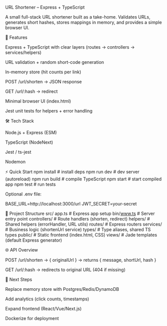 URL Shortener – Express + TypeScript

A small full-stack URL shortener built as a take-home.
Validates URLs, generates short hashes, stores mappings in memory, and provides a simple browser UI.

🚀 Features

Express + TypeScript with clear layers (routes → controllers → services/helpers)

URL validation + random short-code generation

In-memory store (hit counts per link)

POST /url/shorten → JSON response

GET /url/:hash → redirect

Minimal browser UI (index.html)

Jest unit tests for helpers + error handling

🛠 Tech Stack

Node.js + Express (ESM)

TypeScript (NodeNext)

Jest / ts-jest

Nodemon

⚡ Quick Start
npm install # install deps
npm run dev # dev server (autoreload)
npm run build # compile TypeScript
npm start # start compiled app
npm test # run tests

Optional .env file:

BASE_URL=http://localhost:3000/url
JWT_SECRET=your-secret

📂 Project Structure
src/
app.ts # Express app setup
bin/www.ts # Server entry point
controllers/ # Route handlers (shorten, redirect)
helpers/ # Shared helpers (errorHandler, URL utils)
routes/ # Express routers
services/ # Business logic (shortenUrl service)
types/ # Type aliases, shared TS types
public/ # Static frontend (index.html, CSS)
views/ # Jade templates (default Express generator)

🌐 API Overview

POST /url/shorten → { originalUrl } → returns { message, shortUrl, hash }

GET /url/:hash → redirects to original URL (404 if missing)

🔮 Next Steps

Replace memory store with Postgres/Redis/DynamoDB

Add analytics (click counts, timestamps)

Expand frontend (React/Vue/Next.js)

Dockerize for deployment
